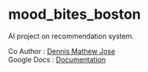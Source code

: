 # mood_bites_boston
AI project on recommendation system.

Co Author :  [Dennis Mathew Jose](https://github.com/dennismathewjose) <br>
Google Docs : [Documentation](https://docs.google.com/document/d/e/2PACX-1vTNLv-UsLToHtD0IBEU0wctP4IqZ-WqaiNO2oN81jWF0YjmVuZC01WSwp-lPQ3s_0FuqDCNKlou0P8N/pub)
